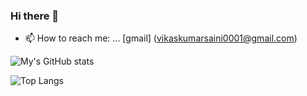### Hi there 👋

- 📫 How to reach me: ... [gmail] (vikaskumarsaini0001@gmail.com)

![My's GitHub stats](https://github-readme-stats.vercel.app/api?username=sainivik)

![Top Langs](https://github-readme-stats.vercel.app/api/top-langs/?username=sainivik)